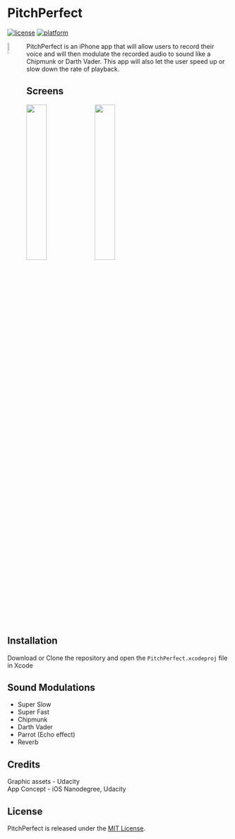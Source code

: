 # PitchPerfect

[![license](https://img.shields.io/github/license/mashape/apistatus.svg)](https://github.com/Nrupesh29/PitchPerfect/blob/master/LICENSE.md)
[![platform](https://img.shields.io/badge/platform-iOS-orange.svg)]()


<img src="http://nrupeshpatel.com/Files/PitchPerfect/GitHub/Images/PitchPerfectLogo.png" width="8%" alt="Pitch Perfect Logo" align="left" />
         
PitchPerfect is an iPhone app that will allow users to record their voice and will then modulate the recorded audio to sound like a Chipmunk or Darth Vader. This app will also let the user speed up or slow down the rate of playback.

## Screens

<img src="http://nrupeshpatel.com/Files/PitchPerfect/GitHub/Images/PitchPerfectScreen%231.png" width="30%">
<img src="http://nrupeshpatel.com/Files/PitchPerfect/GitHub/Images/PitchPerfectScreen%232.png" width="30%">

## Installation

Download or Clone the repository and open the `PitchPerfect.xcodeproj` file in Xcode

## Sound Modulations

- Super Slow
- Super Fast
- Chipmunk
- Darth Vader
- Parrot (Echo effect)
- Reverb

## Credits

Graphic assets - Udacity <br />
App Concept - iOS Nanodegree, Udacity

## License

PitchPerfect is released under the [MIT License](https://github.com/Nrupesh29/PitchPerfect/blob/master/LICENSE.md).
